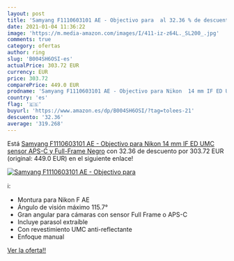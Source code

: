 ```yaml
---
layout: post
title: 'Samyang F1110603101 AE - Objectivo para  al 32.36 % de descuento'
date: 2021-01-04 11:36:22
image: 'https://m.media-amazon.com/images/I/411-iz-z64L._SL200_.jpg'
comments: true
category: ofertas
author: ring
slug: 'B004SH6OSI-es'
actualPrice: 303.72 EUR
currency: EUR
price: 303.72
comparePrice: 449.0 EUR
prodname: 'Samyang F1110603101 AE - Objectivo para Nikon  14 mm IF ED UMC  sensor APS-C y Full-Frame   Negro'
country: 'es'
flag: '🇪🇸'
buyurl: 'https://www.amazon.es/dp/B004SH6OSI/?tag=tolees-21'
descuento: '32.36'
average: '319.268'
---
```


Está [Samyang F1110603101 AE - Objectivo para Nikon  14 mm IF ED UMC  sensor APS-C y Full-Frame   Negro](https://www.amazon.es/dp/B004SH6OSI/?tag=tolees-21) con 32.36 de descuento por 303.72 EUR (original: 449.0 EUR) en el siguiente enlace!

[![Samyang F1110603101 AE - Objectivo para ](https://m.media-amazon.com/images/I/411-iz-z64L._SL200_.jpg)](https://www.amazon.es/dp/B004SH6OSI/?tag=tolees-21)

ℹ️:

- Montura para Nikon F AE
- Ángulo de visión máximo 115.7°
- Gran angular para cámaras con sensor Full Frame o APS-C
- Incluye parasol extraíble
- Con revestimiento UMC anti-reflectante
- Enfoque manual

[Ver la oferta!!](https://www.amazon.es/dp/B004SH6OSI/?tag=tolees-21)
